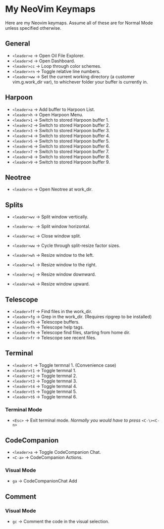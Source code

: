 # My NeoVim Keymaps


Here are my Neovim keymaps. Assume all of these are for Normal Mode unless specified otherwise.


## General

- `<leader>e` -> Open Oil File Explorer.
- `<leader>d` -> Open Dashboard.
- `<leader>cc` -> Loop through color schemes.
- `<leader>rn` -> Toggle relative line numbers.
- `<leader>ww` -> Set the current working directory (a customer vim.g.work_dir var), to whichever folder your buffer is currently in.


## Harpoon

- `<leader>a` -> Add buffer to Harpoon List.
- `<leader>h` -> Open Harpoon Menu.
- `<leader>1` -> Switch to stored Harpoon buffer 1.
- `<leader>2` -> Switch to stored Harpoon buffer 2.
- `<leader>3` -> Switch to stored Harpoon buffer 3.
- `<leader>4` -> Switch to stored Harpoon buffer 4.
- `<leader>5` -> Switch to stored Harpoon buffer 5.
- `<leader>6` -> Switch to stored Harpoon buffer 6.
- `<leader>7` -> Switch to stored Harpoon buffer 7.
- `<leader>8` -> Switch to stored Harpoon buffer 8.
- `<leader>9` -> Switch to stored Harpoon buffer 9.


## Neotree

- `<leader>n` -> Open Neotree at work_dir.


## Splits


- `<leader>wv` -> Split window vertically.
- `<leader>w-` -> Split window horizontal.
- `<leader>wc` -> Close window split.

- `<leader>ww` -> Cycle through split-resize factor sizes.
- `<leader>wh` -> Resize window to the left.
- `<leader>wl` -> Resize window to the right.
- `<leader>wj` -> Resize window downward.
- `<leader>wk` -> Resize window upward.


## Telescope

- `<leader>ff` -> Find files in the work_dir.
- `<leader>fg` -> Grep in the work_dir. (Requires ripgrep to be installed)
- `<leader>fb` -> Telescope buffers.
- `<leader>fh` -> Telescope help tags.
- `<leader>fm` -> Telescope find files, starting from home dir.
- `<leader>fr` -> Telescope see recent files.


## Terminal

- `<leader>t` -> Toggle termnal 1. (Convenience case)
- `<leader>t1` -> Toggle termnal 1.
- `<leader>t2` -> Toggle termnal 2.
- `<leader>t3` -> Toggle termnal 3.
- `<leader>t4` -> Toggle termnal 4.
- `<leader>t5` -> Toggle termnal 5.
- `<leader>t6` -> Toggle termnal 6.

### Terminal Mode

- `<Esc>` -> Exit terminal mode. *Normally you would have to press* `<C-\><C-n>`


## CodeCompanion

- `<leader>a` -> Toggle CodeCompanion Chat.
- `<C-a>` -> CodeCompanion Actions.

### Visual Mode

- `ga` -> CodeCompanionChat Add


## Comment

### Visual Mode

- `gc` -> Comment the code in the visual selection.
